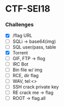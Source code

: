 # CTF-SEI18

### Challenges

- [x] /flag URL
- [ ] SQLi -> base64(img)
- [ ] SQL user/pass, table
- [x] Torrent
- [ ] GIF, FTP -> flog
- [ ] IRC Bot
- [ ] Bin file w/ img
- [ ] RCE, dir flag
- [ ] WAV, tel:<>
- [ ] SSH crack private key
- [ ] RE crack me -> flag
- [ ] ROOT -> flag.all
